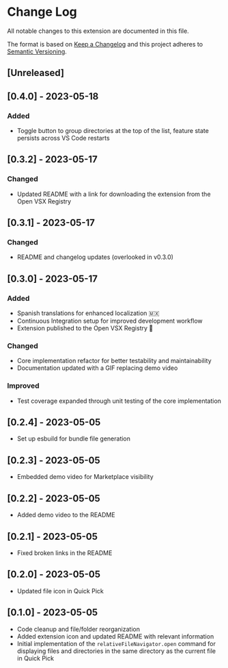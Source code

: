 # Change Log

All notable changes to this extension are documented in this file.

The format is based on [Keep a Changelog](http://keepachangelog.com/) and this project adheres to [Semantic Versioning](http://semver.org/).

## [Unreleased]

## [0.4.0] - 2023-05-18

### Added
- Toggle button to group directories at the top of the list, feature state persists across VS Code restarts

## [0.3.2] - 2023-05-17

### Changed
- Updated README with a link for downloading the extension from the Open VSX Registry

## [0.3.1] - 2023-05-17

### Changed
- README and changelog updates (overlooked in v0.3.0)

## [0.3.0] - 2023-05-17

### Added
- Spanish translations for enhanced localization 🇲🇽
- Continuous Integration setup for improved development workflow
- Extension published to the Open VSX Registry 🎉

### Changed
- Core implementation refactor for better testability and maintainability
- Documentation updated with a GIF replacing demo video

### Improved
- Test coverage expanded through unit testing of the core implementation

## [0.2.4] - 2023-05-05
- Set up esbuild for bundle file generation

## [0.2.3] - 2023-05-05
- Embedded demo video for Marketplace visibility

## [0.2.2] - 2023-05-05
- Added demo video to the README

## [0.2.1] - 2023-05-05
- Fixed broken links in the README

## [0.2.0] - 2023-05-05
- Updated file icon in Quick Pick

## [0.1.0] - 2023-05-05
- Code cleanup and file/folder reorganization
- Added extension icon and updated README with relevant information
- Initial implementation of the `relativeFileNavigator.open` command for displaying files and directories in the same directory as the current file in Quick Pick